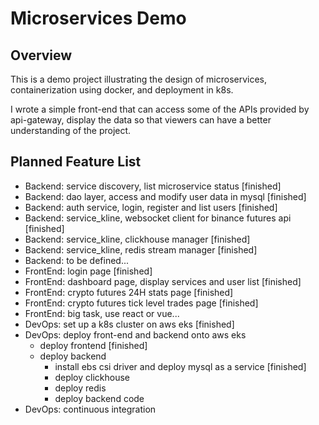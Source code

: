 # Microservices Demo

## Overview

This is a demo project illustrating the design of microservices, containerization using docker, and deployment in k8s.

I wrote a simple front-end that can access some of the APIs provided by api-gateway, display the data so that viewers can have a better understanding of the project.


## Planned Feature List
- Backend: service discovery, list microservice status [finished]
- Backend: dao layer, access and modify user data in mysql [finished]
- Backend: auth service, login, register and list users [finished]
- Backend: service_kline, websocket client for binance futures api [finished]
- Backend: service_kline, clickhouse manager [finished]
- Backend: service_kline, redis stream manager [finished]
- Backend: to be defined...
- FrontEnd: login page [finished]
- FrontEnd: dashboard page, display services and user list [finished]
- FrontEnd: crypto futures 24H stats page [finished]
- FrontEnd: crypto futures tick level trades page [finished]
- FrontEnd: big task, use react or vue...
- DevOps: set up a k8s cluster on aws eks [finished]
- DevOps: deploy front-end and backend onto aws eks
  - deploy frontend [finished]
  - deploy backend
    - install ebs csi driver and deploy mysql as a service [finished]
    - deploy clickhouse
    - deploy redis
    - deploy backend code
- DevOps: continuous integration

